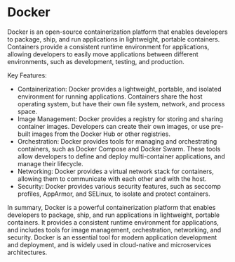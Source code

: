 # Docker

Docker is an open-source containerization platform that enables developers
to package, ship, and run applications in lightweight, portable containers.
Containers provide a consistent runtime environment for applications, allowing
developers to easily move applications between different environments, such
as development, testing, and production.

Key Features:

- Containerization: Docker provides a lightweight, portable, and isolated
environment for running applications. Containers share the host operating
system, but have their own file system, network, and process space.
- Image Management: Docker provides a registry for storing and sharing container
images. Developers can create their own images, or use pre-built images from
the Docker Hub or other registries.
- Orchestration: Docker provides tools for managing and orchestrating containers,
such as Docker Compose and Docker Swarm. These tools allow developers to define
and deploy multi-container applications, and manage their lifecycle.
- Networking: Docker provides a virtual network stack for containers, allowing
them to communicate with each other and with the host.
- Security: Docker provides various security features, such as seccomp profiles,
AppArmor, and SELinux, to isolate and protect containers.

In summary, Docker is a powerful containerization platform that enables developers
to package, ship, and run applications in lightweight, portable containers.
It provides a consistent runtime environment for applications, and includes
tools for image management, orchestration, networking, and security. Docker
is an essential tool for modern application development and deployment,
and is widely used in cloud-native and microservices architectures.
